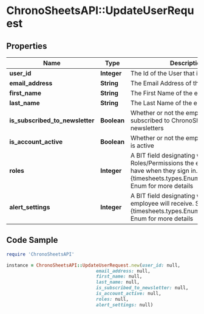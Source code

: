 # ChronoSheetsAPI::UpdateUserRequest

## Properties

Name | Type | Description | Notes
------------ | ------------- | ------------- | -------------
**user_id** | **Integer** | The Id of the User that is to be updated | [optional] 
**email_address** | **String** | The Email Address of the employee | [optional] 
**first_name** | **String** | The First Name of the employee | [optional] 
**last_name** | **String** | The Last Name of the employee | [optional] 
**is_subscribed_to_newsletter** | **Boolean** | Whether or not the employee is subscribed to ChronoSheets newsletters | [optional] 
**is_account_active** | **Boolean** | Whether or not the employee account is active | [optional] 
**roles** | **Integer** | A BIT field designating which Roles/Permissions the employee will have when they sign in.  See the {timesheets.types.Enums.UserRoles} Enum for more details | [optional] 
**alert_settings** | **Integer** | A BIT field designating which Alerts the employee will receive.  See the {timesheets.types.Enums.AlertSettings} Enum for more details | [optional] 

## Code Sample

```ruby
require 'ChronoSheetsAPI'

instance = ChronoSheetsAPI::UpdateUserRequest.new(user_id: null,
                                 email_address: null,
                                 first_name: null,
                                 last_name: null,
                                 is_subscribed_to_newsletter: null,
                                 is_account_active: null,
                                 roles: null,
                                 alert_settings: null)
```


